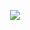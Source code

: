 <p align="center">
  <a href="https://skillicons.dev">
    <img src="https://skillicons.dev/icons?i=js,html,css,react,java,py&perline=3"/>
  </a>
</p>

